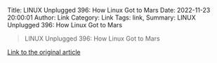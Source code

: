 Title: LINUX Unplugged 396: How Linux Got to Mars
Date: 2022-11-23 20:00:01
Author: Link
Category: Link
Tags: link, 
Summary: LINUX Unplugged 396: How Linux Got to Mars

> LINUX Unplugged 396: How Linux Got to Mars

[Link to the original article](https://linuxunplugged.com/396?t=2580)
